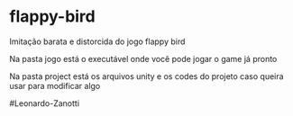# flappy-bird
Imitação barata e distorcida do jogo flappy bird

Na pasta jogo está o executável onde você pode jogar o game já pronto

Na pasta project está os arquivos unity e os codes do projeto caso queira usar para modificar algo

#Leonardo-Zanotti